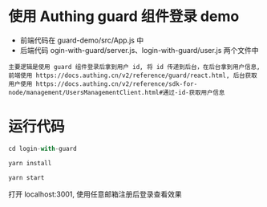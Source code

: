 # 使用 Authing guard 组件登录 demo

- 前端代码在 guard-demo/src/App.js 中
- 后端代码 ogin-with-guard/server.js、login-with-guard/user.js 两个文件中

``` 主要逻辑是使用 guard 组件登录后拿到用户 id, 将 id 传递到后台，在后台拿到用户信息, 前端使用 https://docs.authing.cn/v2/reference/guard/react.html, 后台获取用户使用 https://docs.authing.cn/v2/reference/sdk-for-node/management/UsersManagementClient.html#通过-id-获取用户信息 ```

# 运行代码
```javascript
cd login-with-guard 

yarn install

yarn start
```

打开 localhost:3001, 使用任意邮箱注册后登录查看效果